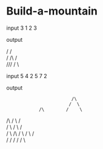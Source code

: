 # Build-a-mountain

input
3
1 2 3

output

/        /\
/   /\  /  \
//\/  \/    \

input
5
4 2 5 7 2

output


                            /\
                           /  \
                /\        /    \
   /\          /  \      /      \
  /  \        /    \    /        \
 /    \  /\  /      \  /          \  /\
/      \/  \/        \/            \/  \

